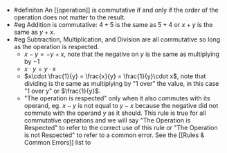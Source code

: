 - #definiton An [[operation]] is commutative if and only if the order of the operation does not matter to the result.
- #eg Addition is commutative:  $4+5$ is the same as $5+4$ or $x+y$ is the same as $y+x$.
- #eg Subtraction, Multiplication, and Division are all commutative so long as the operation is respected.
	- $x-y = -y+x$, note that the negative on $y$ is the same as multiplying by $-1$
	- $x\cdot y = y \cdot x$
	- $x\cdot \frac{1}{y} = \frac{x}{y} = \frac{1}{y}\cdot x$, note that dividing is the same as multiplying by "1 over" the value, in this case "1 over y" or $\frac{1}{y}$.
	- "The operation is respected" only when it also commutes with its operand, eg. $x-y$ is not equal to $y-x$ because the negative did not commute with the operand $y$ as it should. This rule is true for all commutative operations and we will say "The Operation is Respected" to refer to the correct use of this rule or "The Operation is not Respected" to refer to a common error. See the [[Rules & Common Errors]] list to